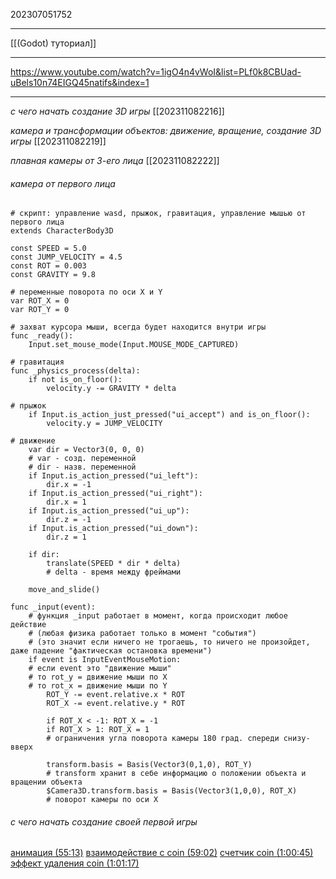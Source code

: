 202307051752
***
[[(Godot) туториал]]
***
https://www.youtube.com/watch?v=1igO4n4vWoI&list=PLf0k8CBUad-uBels10n74EIGQ45natifs&index=1
***
*с чего начать создание 3D игры*
[[202311082216]]

*камера и трансформации объектов: движение, вращение, создание 3D игры*
[[202311082219]]

*плавная камеры от 3-его лица*
[[202311082222]]

###### камера от первого лица
```
# скрипт: управление wasd, прыжок, гравитация, управление мышью от первого лица
extends CharacterBody3D

const SPEED = 5.0
const JUMP_VELOCITY = 4.5
const ROT = 0.003
const GRAVITY = 9.8

# переменные поворота по оси X и Y
var ROT_X = 0
var ROT_Y = 0

# захват курсора мыши, всегда будет находится внутри игры
func _ready():
	Input.set_mouse_mode(Input.MOUSE_MODE_CAPTURED)

# гравитация
func _physics_process(delta):
	if not is_on_floor():
		velocity.y -= GRAVITY * delta

# прыжок
	if Input.is_action_just_pressed("ui_accept") and is_on_floor():
		velocity.y = JUMP_VELOCITY

# движение
	var dir = Vector3(0, 0, 0)
	# var - созд. переменной
	# dir - назв. переменной
	if Input.is_action_pressed("ui_left"):
		dir.x = -1
	if Input.is_action_pressed("ui_right"):
		dir.x = 1
	if Input.is_action_pressed("ui_up"):
		dir.z = -1
	if Input.is_action_pressed("ui_down"):
		dir.z = 1
	
	if dir:
		translate(SPEED * dir * delta)
		# delta - время между фреймами

	move_and_slide()

func _input(event):
	# функция _input работает в момент, когда происходит любое действие
	# (любая физика работает только в момент "события")
	# (это значит если ничего не трогаешь, то ничего не произойдет, даже падение "фактическая остановка времени")
	if event is InputEventMouseMotion:
	# если event это "движение мыши"
	# то rot_y = движение мыши по X
	# то rot_x = движение мыши по Y
		ROT_Y -= event.relative.x * ROT
		ROT_X -= event.relative.y * ROT
		
		if ROT_X < -1: ROT_X = -1
		if ROT_X > 1: ROT_X = 1
		# ограничения угла поворота камеры 180 град. спереди снизу-вверх
		
		transform.basis = Basis(Vector3(0,1,0), ROT_Y)
		# transform хранит в себе информацию о положении объекта и вращении объекта
		$Camera3D.transform.basis = Basis(Vector3(1,0,0), ROT_X)
		# поворот камеры по оси X
```
###### с чего начать создание своей первой игры
[анимация (55:13)](https://youtu.be/1MGsAQRL6sE?si=icwsoFJoJqUwWpva&t=3313)
[взаимодействие с coin (59:02)](https://youtu.be/1MGsAQRL6sE?si=Gtr8GDuOclIr_QZ7&t=3542)
[счетчик coin (1:00:45)](https://youtu.be/1MGsAQRL6sE?si=lSBR6dhohwwZSJ3R&t=3645)
[эффект удаления coin (1:01:17)](https://youtu.be/1MGsAQRL6sE?si=sRn1wfcSTEP5IKkh&t=3677)